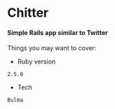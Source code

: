 # Chitter

#### Simple Rails app similar to Twitter


Things you may want to cover:

* Ruby version

`2.5.0`

* Tech

`Bulma`



